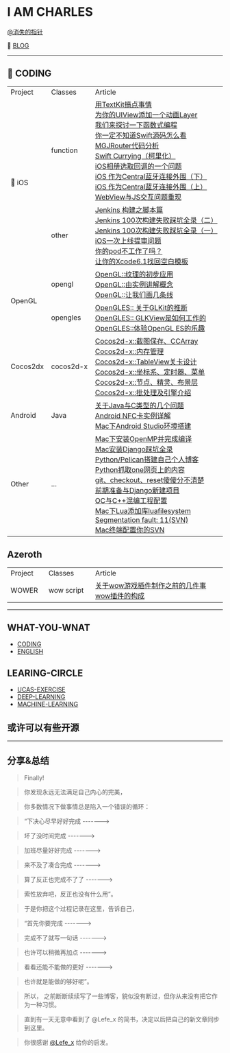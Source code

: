 # I AM CHARLES 

[@消失的指针](http://weibo.com/230126045)

📖 [BLOG](http://charlesblog.site)

-------------------------------

## 🐳 CODING

<table style="display: table;">
    <tr>
        <td>Project</td>
        <td>Classes</td>
        <td>   Article </td> 
    </tr>
    <tr>
        <td rowspan=2>📱 iOS</td> <!-- 这个数字表示合并的行数 -->
        <td>function</td>
        <td>
        	<a href="https://blog.csdn.net/jianin45/article/details/80416619">用TextKit搞点事情</a><br>
        	<a href="https://blog.csdn.net/jianin45/article/details/80399160">为你的UIView添加一个动画Layer</a><br>
        	<a href="https://blog.csdn.net/jianin45/article/details/80343940">我们来探讨一下函数式编程</a><br>
        	<a href="https://blog.csdn.net/jianin45/article/details/80188906">你一定不知道Swift源码怎么看</a><br>
        	<a href="https://blog.csdn.net/jianin45/article/details/78995948">MGJRouter代码分析</a><br>
        	<a href="https://blog.csdn.net/jianin45/article/details/78989782">Swift Currying（柯里化）</a><br>
        	<a href="https://blog.csdn.net/jianin45/article/details/53406869">iOS相册选取回调的一个问题</a><br>
        	<a href="https://blog.csdn.net/jianin45/article/details/51533828">iOS 作为Central蓝牙连接外围（下）</a><br>
        	<a href="https://blog.csdn.net/jianin45/article/details/51471601">iOS 作为Central蓝牙连接外围（上）</a><br>
        	<a href="https://blog.csdn.net/jianin45/article/details/45887297">WebView与JS交互问题重现</a><br>
        </td> 
    </tr>
    <tr>
    	<td>other</td>
    	<td>
    		<a href="https://blog.csdn.net/jianin45/article/details/78944357">Jenkins 构建之脚本篇</a><br>
        	<a href="https://blog.csdn.net/jianin45/article/details/78761576">Jenkins 100次构建失败踩坑全录（二）</a><br>
        	<a href="https://blog.csdn.net/jianin45/article/details/78761574">Jenkins 100次构建失败踩坑全录（一）</a><br>
        	<a href="https://blog.csdn.net/jianin45/article/details/78455922">iOS一次上线提审问题</a><br>
        	<a href="https://blog.csdn.net/jianin45/article/details/78258179">你的pod不工作了吗？</a><br>
        	<a href="https://blog.csdn.net/jianin45/article/details/45887277">让你的Xcode6.1找回空白模板</a><br>
    	</td>
    </tr>
    <tr>
        <td rowspan=2>OpenGL</td> <!-- 这个数字表示合并的行数 -->
        <td>opengl</td>
        <td>
        	<a href="https://blog.csdn.net/jianin45/article/details/52120644">OpenGL::纹理的初步应用</a><br>
        	<a href="https://blog.csdn.net/jianin45/article/details/51873816">OpenGL::由实例讲解概念</a><br>
        	<a href="https://blog.csdn.net/jianin45/article/details/51769090">OpenGL::让我们画几条线</a><br>
        </td> 
    </tr>
    <tr>
    	<td>opengles</td>
    	<td>
    		<a href="https://blog.csdn.net/jianin45/article/details/51357260">OpenGLES:: 关于GLKit的推断</a><br>
        	<a href="https://blog.csdn.net/jianin45/article/details/51335747">OpenGLES:: GLKView是如何工作的</a><br>
        	<a href="https://blog.csdn.net/jianin45/article/details/51284723">OpenGLES::体验OpenGL ES的乐趣</a><br>
    	</td>
    </tr>
    <tr>
        <td rowspan=1>Cocos2dx</td> <!-- 这个数字表示合并的行数 -->
        <td>cocos2d-x</td>
        <td>
        	<a href="https://blog.csdn.net/jianin45/article/details/45887289">Cocos2d-x::截图保存、CCArray</a><br>
        	<a href="https://blog.csdn.net/jianin45/article/details/45887287">Cocos2d-x::内存管理</a><br>
        	<a href="https://blog.csdn.net/jianin45/article/details/45887285">Cocos2d-x::TableView关卡设计</a><br>
        	<a href="https://blog.csdn.net/jianin45/article/details/45887283">Cocos2d-x::坐标系、定时器、菜单</a><br>
        	<a href="https://blog.csdn.net/jianin45/article/details/45887281">Cocos2d-x::节点、精灵、布景层</a><br>
        	<a href="https://blog.csdn.net/jianin45/article/details/45887279">Cocos2d-x::批处理及引擎介绍</a><br>
        </td> 
    </tr>
    <tr>
        <td rowspan=1>Android</td> <!-- 这个数字表示合并的行数 -->
        <td>Java</td>
        <td>
        	<a href="https://blog.csdn.net/jianin45/article/details/53405443">关于Java与C类型的几个问题</a><br>
        	<a href="https://blog.csdn.net/jianin45/article/details/51859278">Android NFC卡实例详解</a><br>
        	<a href="https://blog.csdn.net/jianin45/article/details/51258211">Mac下Android Studio环境搭建</a><br>
        </td>
    </tr>
    <tr>
        <td rowspan=1>Other</td> <!-- 这个数字表示合并的行数 -->
        <td>...</td>
        <td>
        	<a href="https://blog.csdn.net/jianin45/article/details/80296385">Mac下安装OpenMP并完成编译</a><br>
        	<a href="https://blog.csdn.net/jianin45/article/details/78345758">Mac安装Django踩坑全录</a><br>
        	<a href="https://blog.csdn.net/jianin45/article/details/51339666">Python/Pelican搭建自己个人博客</a><br>
        	<a href="https://blog.csdn.net/jianin45/article/details/51332876">Python抓取one网页上的内容</a><br>
        	<a href="https://blog.csdn.net/jianin45/article/details/77374461">git、checkout、reset傻傻分不清楚</a><br>
         	<a href="https://blog.csdn.net/jianin45/article/details/50782460">前期准备与Django新建项目</a><br>
        	<a href="https://blog.csdn.net/jianin45/article/details/46227125">OC与C++混编工程配置</a><br>
        	<a href="https://blog.csdn.net/jianin45/article/details/47697431">Mac下Lua添加库luafilesystem</a><br>
        	<a href="https://blog.csdn.net/jianin45/article/details/45887365">Segmentation fault: 11(SVN)</a><br>
        	<a href="https://blog.csdn.net/jianin45/article/details/45887275">Mac终端配置你的SVN</a><br>
        </td> 
    </tr>
</table>


## Azeroth

<table style="display: table;">
    <tr>
        <td>Project</td>
        <td>Classes</td>
        <td>Article</td> 
   </tr>
   <tr>
        <td rowspan=1>WOWER</td> <!-- 这个数字表示合并的行数 -->
        <td>wow script</td>
        <td>
        	<a href="https://blog.csdn.net/jianin45/article/details/52152345">关于wow游戏插件制作之前的几件事</a><br>
        	<a href="https://blog.csdn.net/jianin45/article/details/52312859">wow插件的构成</a><br>
        </td> 
    </tr>
</table>

-------------------------------

## WHAT-YOU-WNAT

* [CODING](https://github.com/usiege/Charles/blob/master/CODING.md)
* [ENGLISH](https://github.com/usiege/Charles/blob/master/ENGLISH.md)

## LEARING-CIRCLE

* [UCAS-EXERCISE](https://github.com/usiege/Exercise)
* [DEEP-LEARNING](https://github.com/usiege/Deep-Learning)
* [MACHINE-LEARNING](https://github.com/usiege/Machine-Learning)

## 或许可以有些开源


-------------------------------
## 分享&总结

> Finally! 

> 你发现永远无法满足自己内心的完美，

> 你多数情况下做事情总是陷入一个错误的循环：

> “下决心尽早好好完成 -------> 

> 坏了没时间完成 -------> 

> 加班尽量好好完成 -------> 

> 来不及了凑合完成 -------> 

> 算了反正也完成不了了 -------> 

> 索性放弃吧，反正也没有什么用”。

> 于是你把这个过程记录在这里，告诉自己，

> “首先你要完成 -------> 

> 完成不了就写一句话 -------> 

> 也许可以稍微再加点  -------> 

> 看看还能不能做的更好 -------> 

> 也许就是能做的够好呢”。

> 所以， 之前断断续续写了一些博客，貌似没有断过，但你从来没有把它作为一种习惯。

> 直到有一天无意中看到了 @Lefe_x 的简书，决定以后把自己的新文章同步到这里。

> 你很感谢 [@Lefe_x](https://weibo.com/5953150140) 给你的启发。
